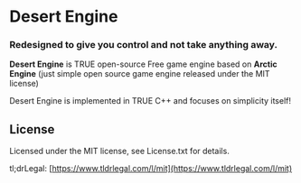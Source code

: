 # Desert Engine

### Redesigned to give you control and not take anything away.

<b>Desert Engine</b> is TRUE open-source Free game engine based on <b>Arctic Engine</b> (just simple open source game engine released under the MIT license) 

Desert Engine is implemented in TRUE C++ and focuses on  simplicity itself!

## License
Licensed under the MIT license, see License.txt for details.

tl;drLegal: [https://www.tldrlegal.com/l/mit](https://www.tldrlegal.com/l/mit)

